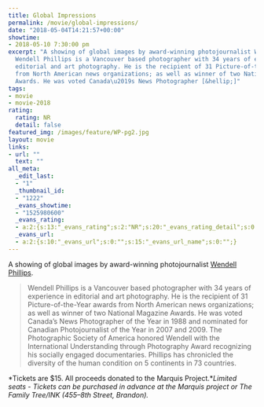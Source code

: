 ```yaml
---
title: Global Impressions
permalink: /movie/global-impressions/
date: "2018-05-04T14:21:57+00:00"
showtime:
- 2018-05-10 7:30:00 pm
excerpt: "A showing of global images by award-winning photojournalist Wendell Phillips.
  Wendell Phillips is a Vancouver based photographer with 34 years of experience in
  editorial and art photography. He is the recipient of 31 Picture-of-the-Year awards
  from North American news organizations; as well as winner of two National Magazine
  Awards. He was voted Canada\u2019s News Photographer [&hellip;]"
tags:
- movie
- movie-2018
rating:
  rating: NR
  detail: false
featured_img: /images/feature/WP-pg2.jpg
layout: movie
links:
- url: ""
  text: ""
all_meta:
  _edit_last:
  - "1"
  _thumbnail_id:
  - "1222"
  _evans_showtime:
  - "1525980600"
  _evans_rating:
  - a:2:{s:13:"_evans_rating";s:2:"NR";s:20:"_evans_rating_detail";s:0:"";}
  _evans_url:
  - a:2:{s:10:"_evans_url";s:0:"";s:15:"_evans_url_name";s:0:"";}
---
```


A showing of global images by award-winning photojournalist [Wendell Phillips](https://www.wendellphillips.com/index).

> Wendell Phillips is a Vancouver based photographer with 34 years of experience in editorial and art photography. He is the recipient of 31 Picture-of-the-Year awards from North American news organizations; as well as winner of two National Magazine Awards. He was voted Canada’s News Photographer of the Year in 1988 and nominated for Canadian Photojournalist of the Year in 2007 and 2009. The Photographic Society of America honored Wendell with the International Understanding through Photography Award recognizing his socially engaged documentaries. Phillips has chronicled the diversity of the human condition on 5 continents in 73 countries.

*Tickets are $15. All proceeds donated to the Marquis Project.**Limited seats - Tickets can be purchased in advance at the Marquis project or The Family Tree/INK (455–8th Street, Brandon).*